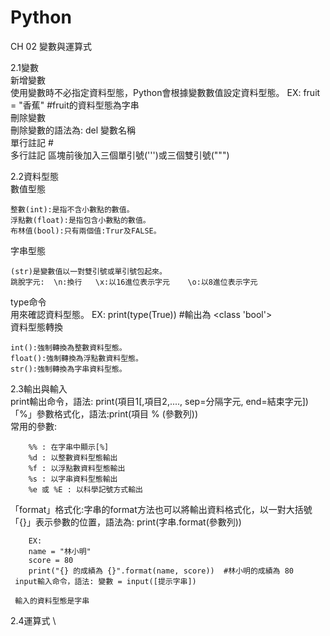 # Python
CH 02 變數與運算式
  
  2.1變數 \
  新增變數 \
    使用變數時不必指定資料型態，Python會根據變數數值設定資料型態。 EX: fruit = "香蕉"  #fruit的資料型態為字串 \
  刪除變數 \
    刪除變數的語法為: del 變數名稱 \
  單行註記    # \
  多行註記    區塊前後加入三個單引號(''')或三個雙引號(""") 
  
  2.2資料型態 \
  數值型態 
  
    整數(int):是指不含小數點的數值。 
    浮點數(float):是指包含小數點的數值。 
    布林值(bool):只有兩個值:Trur及FALSE。 
  字串型態
  
    (str)是變數值以一對雙引號或單引號包起來。 
    跳脫字元:  \n:換行   \x:以16進位表示字元    \o:以8進位表示字元 
  type命令 \
    用來確認資料型態。  EX: print(type(True))   #輸出為  <class 'bool'> \
  資料型態轉換 
  
    int():強制轉換為整數資料型態。 
    float():強制轉換為浮點數資料型態。 
    str():強制轉換為字串資料型態。 
    
   2.3輸出與輸入 \
    print輸出命令，語法: print(項目1[,項目2,...., sep=分隔字元, end=結束字元]) \
    「%」參數格式化，語法:print(項目 % (參數列)) \
      常用的參數: 
      
        %% : 在字串中顯示[%] 
        %d : 以整數資料型態輸出 
        %f : 以浮點數資料型態輸出 
        %s : 以字串資料型態輸出 
        %e 或 %E : 以科學記號方式輸出 
        
   「format」格式化:字串的format方法也可以將輸出資料格式化，以一對大括號「{}」表示參數的位置，語法為:
        print(字串.format(參數列)) 
        
        EX: 
        name = "林小明"
        score = 80 
        print("{} 的成績為 {}".format(name, score))  #林小明的成績為 80 
     input輸入命令，語法: 變數 = input([提示字串]) 
     
     輸入的資料型態是字串
     
   2.4運算式 \
     
        
        
        
